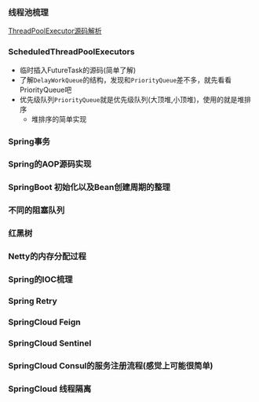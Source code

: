 ### 线程池梳理

[ThreadPoolExecutor源码解析](/home/chen/github/_note/java/jdk/juc/ThreadPoolExecutor源码解析.md)

### ScheduledThreadPoolExecutors

- 临时插入FutureTask的源码(简单了解)
- 了解`DelayWorkQueue`的结构，发现和`PriorityQueue`差不多，就先看看PriorityQueue吧
- 优先级队列`PriorityQueue`就是优先级队列(大顶堆,小顶堆)，使用的就是堆排序
  - 堆排序的简单实现

### Spring事务

### Spring的AOP源码实现

### SpringBoot 初始化以及Bean创建周期的整理



### 不同的阻塞队列



### 红黑树



### Netty的内存分配过程



### Spring的IOC梳理



### Spring Retry



### SpringCloud Feign



### SpringCloud Sentinel



### SpringCloud Consul的服务注册流程(感觉上可能很简单)



### SpringCloud 线程隔离

 

